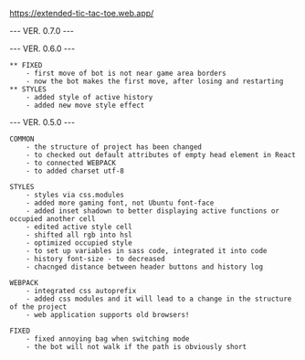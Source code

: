 https://extended-tic-tac-toe.web.app/

--- VER. 0.7.0 ---




--- VER. 0.6.0 ---

	** FIXED
		- first move of bot is not near game area borders
		- now the bot makes the first move, after losing and restarting
	** STYLES
		- added style of active history
		- added new move style effect

--- VER. 0.5.0 ---

	COMMON
		- the structure of project has been changed
		- to checked out default attributes of empty head element in React
		- to connected WEBPACK 
		- to added charset utf-8

	STYLES
		- styles via css.modules
		- added more gaming font, not Ubuntu font-face
		- added inset shadown to better displaying active functions or occupied another cell
		- edited active style cell
		- shifted all rgb into hsl
		- optimized occupied style
		- to set up variables in sass code, integrated it into code
		- history font-size - to decreased
		- chacnged distance between header buttons and history log	

	WEBPACK
		- integrated css autoprefix 
		- added css modules and it will lead to a change in the structure of the project
		- web application supports old browsers!

	FIXED
		- fixed annoying bag when switching mode
		- the bot will not walk if the path is obviously short